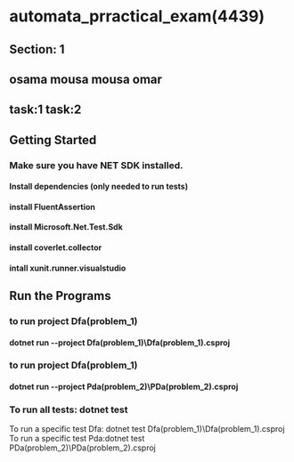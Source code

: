 # automata_prractical_exam(4439)
## Section: 1
## osama mousa mousa omar
## task:1 task:2

## Getting Started
### Make sure you have NET SDK installed.
#### Install dependencies (only needed to run tests)
#### install FluentAssertion
#### install Microsoft.Net.Test.Sdk
#### install coverlet.collector
#### intall xunit.runner.visualstudio


## Run the Programs
### to run project Dfa(problem_1)
#### dotnet run --project Dfa(problem_1)\Dfa(problem_1).csproj

### to run project Dfa(problem_1)

#### dotnet run --project Pda(problem_2)\PDa(problem_2).csproj

### To run all tests: dotnet test
To run a specific test Dfa: dotnet test Dfa(problem_1)\Dfa(problem_1).csproj 
To run a specific test Pda:dotnet test PDa(problem_2)\PDa(problem_2).csproj 
